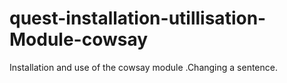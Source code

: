 # quest-installation-utillisation-Module-cowsay
Installation and use of the cowsay module .Changing a sentence.
